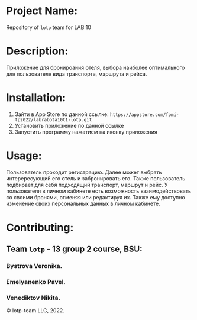 # Project Name:
  Repository of `lotp` team for LAB 10
# Description:
  Приложение для бронироания отеля, выбора наиболее оптимального для пользователя вида транспорта, маршрута и рейса.
# Installation:
  1. Зайти в App Store по данной ссылке: `https://appstore.com/fpmi-tp2022/labrabota10t1-lotp.git`
  2. Установить приложение по данной ссылке
  3. Запустить программу нажатием на иконку приложения
# Usage:
  Пользователь проходит регистрацию. Далее может выбрать интерересующий его отель и забронировать его. Также пользователь подбирает для себя подходящий транспорт, маршрут и рейс. У пользователя в личном кабинете есть возможность взаимодействовать со своими бронями, отменяя или редактируя их. Также ему доступно изменение своих персональных данных в личном кабинете.
# Contributing:
## Team `lotp` - 13 group 2 course, BSU:
### Bystrova Veronika.
### Emelyanenko Pavel.
### Venediktov Nikita.

© lotp-team LLC, 2022.
